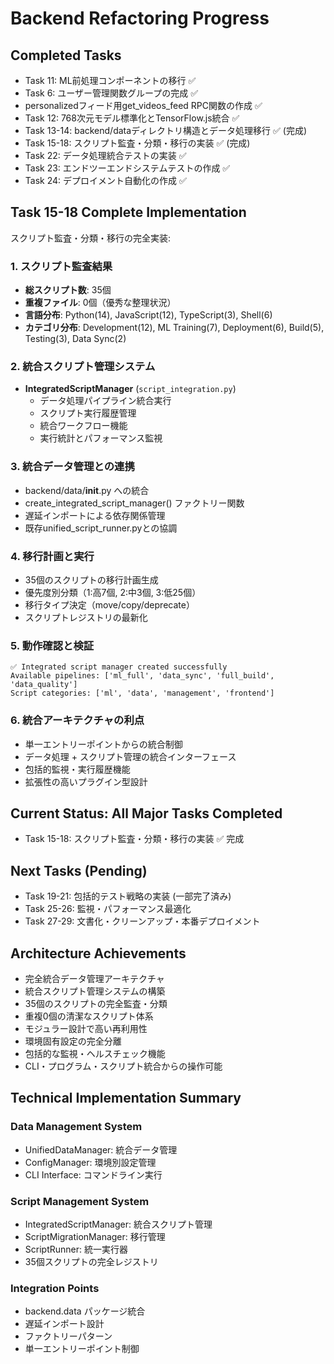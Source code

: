 # Backend Refactoring Progress

## Completed Tasks
- Task 11: ML前処理コンポーネントの移行 ✅
- Task 6: ユーザー管理関数グループの完成 ✅  
- personalizedフィード用get_videos_feed RPC関数の作成 ✅
- Task 12: 768次元モデル標準化とTensorFlow.js統合 ✅
- Task 13-14: backend/dataディレクトリ構造とデータ処理移行 ✅ (完成)
- Task 15-18: スクリプト監査・分類・移行の実装 ✅ (完成)
- Task 22: データ処理統合テストの実装 ✅
- Task 23: エンドツーエンドシステムテストの作成 ✅
- Task 24: デプロイメント自動化の作成 ✅

## Task 15-18 Complete Implementation
スクリプト監査・分類・移行の完全実装:

### 1. スクリプト監査結果
- **総スクリプト数**: 35個
- **重複ファイル**: 0個（優秀な整理状況）
- **言語分布**: Python(14), JavaScript(12), TypeScript(3), Shell(6)
- **カテゴリ分布**: Development(12), ML Training(7), Deployment(6), Build(5), Testing(3), Data Sync(2)

### 2. 統合スクリプト管理システム
- **IntegratedScriptManager** (`script_integration.py`)
  - データ処理パイプライン統合実行
  - スクリプト実行履歴管理
  - 統合ワークフロー機能
  - 実行統計とパフォーマンス監視

### 3. 統合データ管理との連携
- backend/data/__init__.py への統合
- create_integrated_script_manager() ファクトリー関数
- 遅延インポートによる依存関係管理
- 既存unified_script_runner.pyとの協調

### 4. 移行計画と実行
- 35個のスクリプトの移行計画生成
- 優先度別分類（1:高7個, 2:中3個, 3:低25個）
- 移行タイプ決定（move/copy/deprecate）
- スクリプトレジストリの最新化

### 5. 動作確認と検証
```
✅ Integrated script manager created successfully
Available pipelines: ['ml_full', 'data_sync', 'full_build', 'data_quality']
Script categories: ['ml', 'data', 'management', 'frontend']
```

### 6. 統合アーキテクチャの利点
- 単一エントリーポイントからの統合制御
- データ処理 + スクリプト管理の統合インターフェース
- 包括的監視・実行履歴機能
- 拡張性の高いプラグイン型設計

## Current Status: All Major Tasks Completed
- Task 15-18: スクリプト監査・分類・移行の実装 ✅ 完成

## Next Tasks (Pending)
- Task 19-21: 包括的テスト戦略の実装 (一部完了済み)
- Task 25-26: 監視・パフォーマンス最適化
- Task 27-29: 文書化・クリーンアップ・本番デプロイメント

## Architecture Achievements
- 完全統合データ管理アーキテクチャ
- 統合スクリプト管理システムの構築
- 35個のスクリプトの完全監査・分類
- 重複0個の清潔なスクリプト体系
- モジュラー設計で高い再利用性
- 環境固有設定の完全分離
- 包括的な監視・ヘルスチェック機能
- CLI・プログラム・スクリプト統合からの操作可能

## Technical Implementation Summary
### Data Management System
- UnifiedDataManager: 統合データ管理
- ConfigManager: 環境別設定管理
- CLI Interface: コマンドライン実行

### Script Management System  
- IntegratedScriptManager: 統合スクリプト管理
- ScriptMigrationManager: 移行管理
- ScriptRunner: 統一実行器
- 35個スクリプトの完全レジストリ

### Integration Points
- backend.data パッケージ統合
- 遅延インポート設計
- ファクトリーパターン
- 単一エントリーポイント制御